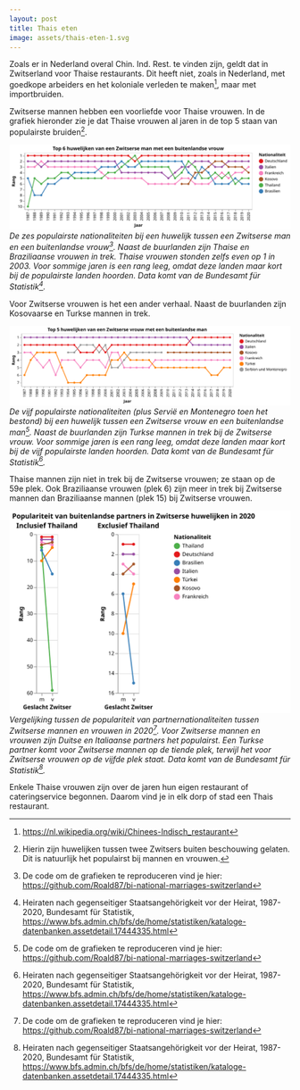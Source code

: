 ```yaml
---
layout: post
title: Thais eten
image: assets/thais-eten-1.svg
---
```


Zoals er in Nederland overal Chin. Ind. Rest. te vinden zijn, geldt dat in Zwitserland voor Thaise restaurants. Dit heeft niet, zoals in Nederland, met goedkope arbeiders en het koloniale verleden te maken[^1], maar met importbruiden.

Zwitserse mannen hebben een voorliefde voor Thaise vrouwen. In de grafiek hieronder zie je dat Thaise vrouwen al jaren in de top 5 staan van populairste bruiden[^3].

![](assets/thais-eten-1.svg)
_De zes populairste nationaliteiten bij een huwelijk tussen een Zwitserse man en een buitenlandse vrouw[^4]. Naast de buurlanden zijn Thaise en Braziliaanse vrouwen in trek. Thaise vrouwen stonden zelfs even op 1 in 2003. Voor sommige jaren is een rang leeg, omdat deze landen maar kort bij de populairste landen hoorden. Data komt van de Bundesamt für Statistik[^2]._

Voor Zwitserse vrouwen is het een ander verhaal. Naast de buurlanden zijn Kosovaarse en Turkse mannen in trek.

![](assets/thais-eten-2.svg)
_De vijf populairste nationaliteiten (plus Servië en Montenegro toen het bestond) bij een huwelijk tussen een Zwitserse vrouw en een buitenlandse man[^4]. Naast de buurlanden zijn Turkse mannen in trek bij de Zwitserse vrouw. Voor sommige jaren is een rang leeg, omdat deze landen maar kort bij de vijf populairste landen hoorden. Data komt van de Bundesamt für Statistik[^2]._

Thaise mannen zijn niet in trek bij de Zwitserse vrouwen; ze staan op de 59e plek. Ook Braziliaanse vrouwen (plek 6) zijn meer in trek bij Zwitserse mannen dan Braziliaanse mannen (plek 15) bij Zwitserse vrouwen.

![](assets/thais-eten-3.svg)
_Vergelijking tussen de populariteit van partnernationaliteiten tussen Zwitserse mannen en vrouwen in 2020[^4]. Voor Zwitserse mannen en vrouwen zijn Duitse en Italiaanse partners het populairst. Een Turkse partner komt voor Zwitserse mannen op de tiende plek, terwijl het voor Zwitserse vrouwen op de vijfde plek staat. Data komt van de Bundesamt für Statistik[^2]._

Enkele Thaise vrouwen zijn over de jaren hun eigen restaurant of cateringservice begonnen. Daarom vind je in elk dorp of stad een Thais restaurant.

[^1]: <https://nl.wikipedia.org/wiki/Chinees-Indisch_restaurant>

[^2]: Heiraten nach gegenseitiger Staatsangehörigkeit vor der Heirat, 1987-2020, Bundesamt für Statistik, <https://www.bfs.admin.ch/bfs/de/home/statistiken/kataloge-datenbanken.assetdetail.17444335.html>

[^3]: Hierin zijn huwelijken tussen twee Zwitsers buiten beschouwing gelaten. Dit is natuurlijk het populairst bij mannen en vrouwen.

[^4]: De code om de grafieken te reproduceren vind je hier: <https://github.com/Roald87/bi-national-marriages-switzerland>

